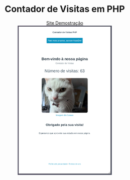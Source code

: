 <div align="center">
  <br>
  <h1>Contador de Visitas em PHP</h1>  
  <ul style="list-style: none; padding: 0; margin: 0;">
    <li><a href="https://asasdev.com.br/contador_visita/" target="_blank" role="button">Site Demostração</a></li>
  </ul>
  <div style="display: inline-flex; gap: 20px;">
    <img src="site_demo.png" alt="Imagem 1" width="300">
</div>
  <br>
</div>
